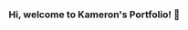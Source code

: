 ### Hi, welcome to Kameron's Portfolio! 👋

<!--
**nynakenyetta/nynakenyetta** is a ✨ _special_ ✨ repository because its `README.md` (this file) appears on your GitHub profile.

Aspiring surgeon, robotics engineer and STEM Enthusiast
I am a biomedical engineering student at Queen Mary working on building my coding skills through various projects. With the MedTech industry developing so quickly, I do not want to be left behind. Because of this, I am learning about Python, C#, Unity, machine learning, deep learning, and Arduino.

Here are some ideas to get you started:

- 🔭 I’m currently working on ...
- 🌱 I’m currently learning ...
- 👯 I’m looking to collaborate on ...
- 🤔 I’m looking for help with ...
- 💬 Ask me about ...
- 📫 How to reach me: ...
- 😄 Pronouns: ...
- ⚡ Fun fact: ...
-->
